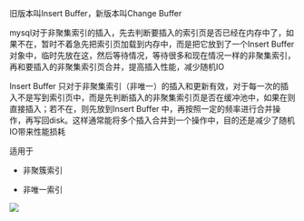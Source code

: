 旧版本叫Insert Buffer，新版本叫Change Buffer

mysql对于非聚集索引的插入，先去判断要插入的索引页是否已经在内存中了，如果不在，暂时不着急先把索引页加载到内存中，而是把它放到了一个Insert Buffer对象中，临时先放在这，然后等待情况，等待很多和现在情况一样的非聚集索引，再和要插入的非聚集索引页合并，提高插入性能，减少随机IO

Insert Buffer 只对于非聚集索引（非唯一）的插入和更新有效，对于每一次的插入不是写到索引页中，而是先判断插入的非聚集索引页是否在缓冲池中，如果在则直接插入；若不在，则先放到Insert Buffer 中，再按照一定的频率进行合并操作，再写回disk。这样通常能将多个插入合并到一个操作中，目的还是减少了随机IO带来性能损耗

适用于

* 非聚簇索引

* 非唯一索引

![](D:\桌面\Hxq-Note\MySQL\MySQL底层原理\picture\53.png)
